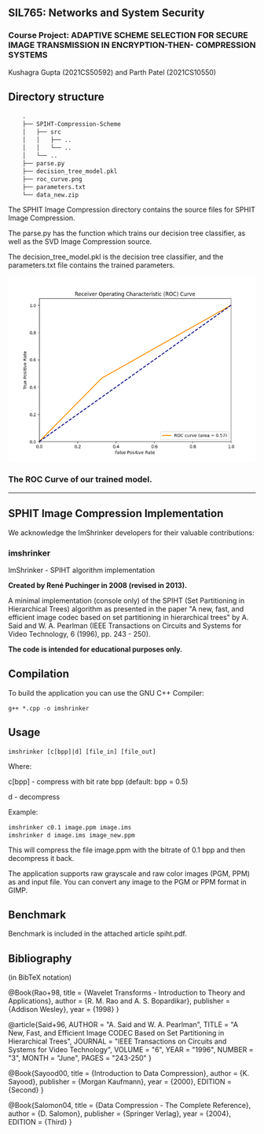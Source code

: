 ## SIL765: Networks and System Security 
### Course Project:  ADAPTIVE SCHEME SELECTION FOR SECURE IMAGE TRANSMISSION IN ENCRYPTION-THEN- COMPRESSION SYSTEMS


Kushagra Gupta (2021CS50592) and Parth Patel (2021CS10550)

## Directory structure

        .
        ├── SPIHT-Compression-Scheme
        │   ├── src
        │   │   ├── ..
        │   │   └── ..
        │   └── ..
        ├── parse.py
        ├── decision_tree_model.pkl
        ├── roc_curve.png
        ├── parameters.txt
        └── data_new.zip
        
The SPHIT Image Compression directory contains the source files for SPHIT Image Compression.

The parse.py has the function which trains our decision tree classifier, as well as the SVD Image Compression source.

The decision_tree_model.pkl is the decision tree classifier, and the parameters.txt file contains the trained parameters.

![ROC Curve](./roc_curve.png)

### The ROC Curve of our trained model.


-------------------------------------------
SPHIT Image Compression Implementation
-------------------------------------------

We acknowledge the ImShrinker developers for their valuable contributions:
### imshrinker
ImShrinker - SPIHT algorithm implementation

**Created by René Puchinger in 2008 (revised in 2013).**

A minimal implementation (console only) of the SPIHT (Set Partitioning in Hierarchical Trees) algorithm as presented in the paper
"A new, fast, and efficient image codec based on set partitioning in hierarchical trees" by A. Said and W. A. Pearlman
(IEEE Transactions on Circuits and Systems for Video Technology, 6 (1996), pp. 243 - 250).

**The code is intended for educational purposes only.**

Compilation
-----------
To build the application you can use the GNU C++ Compiler:
```
g++ *.cpp -o imshrinker
```

Usage
-----
```
imshrinker [c[bpp]|d] [file_in] [file_out]
```

Where:

 c[bpp] - compress with bit rate bpp (default: bpp = 0.5)

 d      - decompress

Example:
```
imshrinker c0.1 image.ppm image.ims
imshrinker d image.ims image_new.ppm
```

This will compress the file image.ppm with the bitrate of 0.1 bpp and then decompress it back.

The application supports raw grayscale and raw color images (PGM, PPM) as and input file. You can convert any image to the PGM or PPM format in GIMP.

Benchmark
---------
Benchmark is included in the attached article spiht.pdf.

Bibliography
------------
(in BibTeX notation)

@Book{Rao+98,
  title     = {Wavelet Transforms - Introduction to Theory and Applications},
  author    = {R. M. Rao and A. S. Bopardikar},
  publisher = {Addison Wesley},
  year      = {1998}
}

@article{Said+96,
        AUTHOR = "A. Said and W. A. Pearlman",
        TITLE = "A New, Fast, and Efficient Image CODEC Based on Set Partitioning in Hierarchical Trees",
        JOURNAL = "IEEE Transactions on Circuits and Systems for Video Technology",
        VOLUME = "6",
        YEAR = "1996",
        NUMBER = "3",
        MONTH = "June",
        PAGES = "243-250"
}

@Book{Sayood00,
  title     = {Introduction to Data Compression},
  author    = {K. Sayood},
  publisher = {Morgan Kaufmann},
  year      = {2000},
  EDITION = {Second}
}

@Book{Salomon04,
  title     = {Data Compression - The Complete Reference},
  author    = {D. Salomon},
  publisher = {Springer Verlag},
  year      = {2004},
  EDITION = {Third}
}
